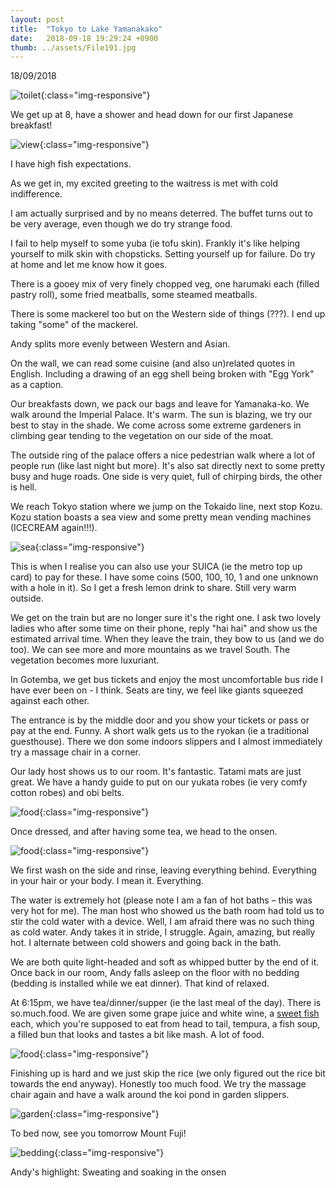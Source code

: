 ```yaml
---
layout: post
title:  "Tokyo to Lake Yamanakako"
date:   2018-09-18 19:29:24 +0900
thumb: ../assets/File191.jpg
---
```


18/09/2018

![toilet](../assets/File10.jpg){:class="img-responsive"}

We get up at 8, have a shower and head down for our first Japanese breakfast!

![view](../assets/File9.jpg){:class="img-responsive"}

I have high fish expectations. 

As we get in, my excited greeting to the waitress is met with cold indifference.

I am actually surprised and by no means deterred. 
The buffet turns out to be very average, even though we do try strange food.

I fail to help myself to some yuba (ie tofu skin).
Frankly it's like helping yourself to milk skin with chopsticks. 
Setting yourself up for failure. Do try at home and let me know how it goes.

There is a gooey mix of very finely chopped veg, one harumaki each (filled pastry roll), some fried meatballs, some steamed meatballs. 

There is some mackerel too but on the Western side of things (???).
I end up taking "some" of the mackerel.

Andy splits more evenly between Western and Asian.

On the wall, we can read some cuisine (and also un)related quotes in English. 
Including a drawing of an egg shell being broken with "Egg York" as a caption.

Our breakfasts down, we pack our bags and leave for Yamanaka-ko. We walk around the Imperial Palace.
It's warm. The sun is blazing, we try our best to stay in the shade.
We come across some extreme gardeners in climbing gear tending to the vegetation on our side of the moat.

The outside ring of the palace offers a nice pedestrian walk where a lot of people run (like last night but more).
It's also sat directly next to some pretty busy and huge roads. 
One side is very quiet, full of chirping birds, the other is hell.

We reach Tokyo station where we jump on the Tokaido line, next stop Kozu.
Kozu station boasts a sea view and some pretty mean vending machines (ICECREAM again!!!).

![sea](../assets/File11.jpg){:class="img-responsive"}

This is when I realise you can also use your SUICA (ie the metro top up card) to pay for these.
I have some coins (500, 100, 10, 1 and one unknown with a hole in it). 
So I get a fresh lemon drink to share. Still very warm outside.

We get on the train but are no longer sure it's the right one. 
I ask two lovely ladies who after some time on their phone, reply "hai hai" and show us the estimated arrival time.
When they leave the train, they bow to us (and we do too). 
We can see more and more mountains as we travel South. 
The vegetation becomes more luxuriant.

In Gotemba, we get bus tickets and enjoy the most uncomfortable bus ride I have ever been on - I think.
Seats are tiny, we feel like giants squeezed against each other.

The entrance is by the middle door and you show your tickets or pass or pay at the end. Funny.
A short walk gets us to the ryokan (ie a traditional guesthouse). 
There we don some indoors slippers and I almost immediately try a massage chair in a corner.

Our lady host shows us to our room. It's fantastic. 
Tatami mats are just great.
We have a handy guide to put on our yukata robes (ie very comfy cotton robes) and obi belts.

![food](../assets/File12.jpg){:class="img-responsive"}

Once dressed, and after having some tea, we head to the onsen.

![food](../assets/File13.jpg){:class="img-responsive"}

We first wash on the side and rinse, leaving everything behind. 
Everything in your hair or your body. I mean it. Everything.

The water is extremely hot (please note I am a fan of hot baths – this was very hot for me).
The man host who showed us the bath room had told us to stir the cold water with a device.
Well, I am afraid there was no such thing as cold water. Andy takes it in stride, I struggle.
Again, amazing, but really hot. I alternate between cold showers and going back in the bath.

We are both quite light-headed and soft as whipped butter by the end of it.
Once back in our room, Andy falls asleep on the floor with no bedding (bedding is installed while we eat dinner).
That kind of relaxed.

At 6:15pm, we have tea/dinner/supper (ie the last meal of the day). There is so.much.food.
We are given some grape juice and white wine, a [sweet fish](https://en.wikipedia.org/wiki/Ayu) each, which you're supposed to eat from head to tail, tempura, a fish soup, a filled bun that looks and tastes a bit like mash. A lot of food.

![food](../assets/File14.jpg){:class="img-responsive"}

Finishing up is hard and we just skip the rice (we only figured out the rice bit towards the end anyway).
Honestly too much food. We try the massage chair again and have a walk around the koi pond in garden slippers.

![garden](../assets/File15.JPG){:class="img-responsive"}

To bed now, see you tomorrow Mount Fuji!

![bedding](../assets/File16.JPG){:class="img-responsive"}

Andy's highlight: Sweating and soaking in the onsen



